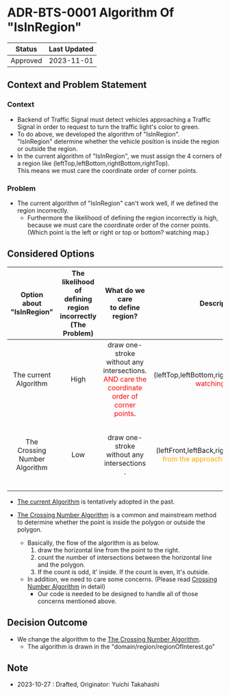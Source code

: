 # ADR-BTS-0001 Algorithm Of "IsInRegion"

| Status | Last Updated |
|---|---|
|Approved| 2023-11-01 |

## Context and Problem Statement

### Context

- Backend of Traffic Signal must detect vehicles approaching a Traffic Signal in order to request to turn the traffic light's color to green.
- To do above, we developed the algorithm of "IsInRegion".  
"IsInRegion" determine whether the vehicle position is inside the region or outside the region.
- In the current algorithm of "IsInRegion", we must assign the 4 corners of a region like (leftTop,leftBottom,rightBottom,rightTop).  
This means we must care the coordinate order of corner points.
  
### Problem

- The current algorithm of "IsInRegion" can't work well, if we defined the region incorrectly.
  - Furthermore the likelihood of defining the region incorrectly is high,  
  because we must care the coordinate order of the corner points.  
  (Which point is the left or right or top or bottom? watching map.)

## Considered Options

| Option about "IsInRegion" | The likelihood of<br> defining region incorrectly <br> (The Problem) |What do we care<br> to define region?|Description|Extensibility|
|:---:|:---:|:---:|:---:|:---:|
|The current Algorithm| High |draw one-stroke without any intersections. <br> <span style="color: red; "> AND care the coordinate order of corner points</span>.|(leftTop,leftBottom,rightBottom,rightTop)<br> <span style="color: red; ">  watching map.</span>|-|
| The Crossing Number Algorithm| Low |draw one-stroke without any intersections .|(leftFront,leftBack,rightBack,rightFront) <br>  <span style="color: orange; "> from the approaching vehicle view</span>.| we can extend the region shape <br> from Quadrilateral to the polygon |

- [The current Algorithm](https://confluence.tri-ad.tech/display/FSSTRAF/Green+Signal+Request+Algorithm#:~:text=R5%E7%AF%84%E5%9B%B2%E8%A8%88%E7%AE%97-,%E5%8F%B3%E5%9B%B3%E3%81%AE%E8%A6%81%E9%A0%98%E3%81%A7%E5%88%A4%E5%AE%9A%E3%81%99%E3%82%8B,-%EF%BC%88%E9%AB%98%E5%8E%9F%E3%81%95%E3%82%93%E6%A1%88) is tentatively adopted in the past.
- [The Crossing Number Algorithm](https://www.nttpc.co.jp/technology/number_algorithm.html) is a common and mainstream method to determine whether the point is inside the polygon or outside the polygon.
  
  - Basically, the flow of the algorithm is as below.  
    1. draw the horizontal line from the point to the right.
    2. count the number of intersections between the horizontal line and the polygon.
    3. If the count is odd, it' inside. If the count is even, It's outside.
  - In addition, we need to care some concerns. (Please read [Crossing Number Algorithm](https://www.nttpc.co.jp/technology/number_algorithm.html) in detail)
    - Our code is needed to be designed to handle all of those concerns mentioned above.

## Decision Outcome

- We change the algorithm to the [The Crossing Number Algorithm](https://www.nttpc.co.jp/technology/number_algorithm.html).
  - The algorithm is drawn in the "domain/region/regionOfInterest.go"

## Note

- 2023-10-27 : Drafted, Originator: Yuichi Takahashi